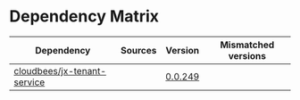 # Dependency Matrix

Dependency | Sources | Version | Mismatched versions
---------- | ------- | ------- | -------------------
[cloudbees/jx-tenant-service](https://github.com/cloudbees/jx-tenant-service) |  | [0.0.249](https://github.com/cloudbees/jx-tenant-service/releases/tag/v0.0.249) | 
